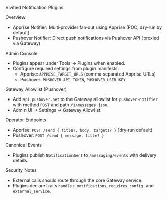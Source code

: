 Vivified Notification Plugins

Overview
- Apprise Notifier: Multi‑provider fan‑out using Apprise (POC, dry‑run by default)
- Pushover Notifier: Direct push notifications via Pushover API (proxied via Gateway)

Admin Console
- Plugins appear under Tools → Plugins when enabled.
- Configure required settings from plugin manifests:
  - Apprise: `APPRISE_TARGET_URLS` (comma‑separated Apprise URLs)
  - Pushover: `PUSHOVER_API_TOKEN`, `PUSHOVER_USER_KEY`

Gateway Allowlist (Pushover)
- Add `api.pushover.net` to the Gateway allowlist for `pushover-notifier` with method `POST` and path `/1/messages.json`.
- Admin UI → Settings → Gateway Allowlist.

Operator Endpoints
- Apprise: `POST /send { title?, body, targets? }` (dry‑run default)
- Pushover: `POST /send { message, title? }`

Canonical Events
- Plugins publish `NotificationSent` to `/messaging/events` with delivery details.

Security Notes
- External calls should route through the core Gateway service.
- Plugins declare traits `handles_notifications`, `requires_config`, and `external_service`.

